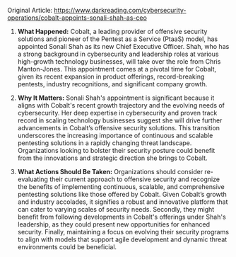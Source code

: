 Original Article: https://www.darkreading.com/cybersecurity-operations/cobalt-appoints-sonali-shah-as-ceo

1) **What Happened:**
Cobalt, a leading provider of offensive security solutions and pioneer of the Pentest as a Service (PtaaS) model, has appointed Sonali Shah as its new Chief Executive Officer. Shah, who has a strong background in cybersecurity and leadership roles at various high-growth technology businesses, will take over the role from Chris Manton-Jones. This appointment comes at a pivotal time for Cobalt, given its recent expansion in product offerings, record-breaking pentests, industry recognitions, and significant company growth.

2) **Why It Matters:**
Sonali Shah's appointment is significant because it aligns with Cobalt's recent growth trajectory and the evolving needs of cybersecurity. Her deep expertise in cybersecurity and proven track record in scaling technology businesses suggest she will drive further advancements in Cobalt’s offensive security solutions. This transition underscores the increasing importance of continuous and scalable pentesting solutions in a rapidly changing threat landscape. Organizations looking to bolster their security posture could benefit from the innovations and strategic direction she brings to Cobalt.

3) **What Actions Should Be Taken:**
Organizations should consider re-evaluating their current approach to offensive security and recognize the benefits of implementing continuous, scalable, and comprehensive pentesting solutions like those offered by Cobalt. Given Cobalt’s growth and industry accolades, it signifies a robust and innovative platform that can cater to varying scales of security needs. Secondly, they might benefit from following developments in Cobalt's offerings under Shah's leadership, as they could present new opportunities for enhanced security. Finally, maintaining a focus on evolving their security programs to align with models that support agile development and dynamic threat environments could be beneficial.